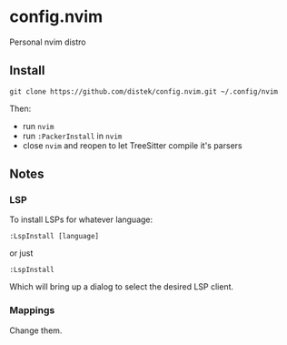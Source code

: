 # config.nvim

Personal nvim distro

## Install

```
git clone https://github.com/distek/config.nvim.git ~/.config/nvim
```

Then:
* run `nvim`
* run `:PackerInstall` in `nvim`
* close `nvim` and reopen to let TreeSitter compile it's parsers

## Notes

### LSP

To install LSPs for whatever language:

```
:LspInstall [language]
```

or just

```
:LspInstall
```

Which will bring up a dialog to select the desired LSP client.

### Mappings

Change them.
